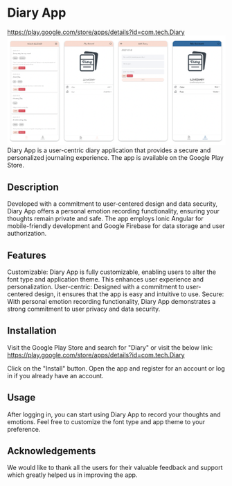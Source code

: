 # Diary App 
https://play.google.com/store/apps/details?id=com.tech.Diary
![ScreenShot](screenshot/screenshot.png)
Diary App is a user-centric diary application that provides a secure and personalized journaling experience. The app is available on the Google Play Store.

## Description
Developed with a commitment to user-centered design and data security, Diary App offers a personal emotion recording functionality, ensuring your thoughts remain private and safe. The app employs Ionic Angular for mobile-friendly development and Google Firebase for data storage and user authorization. 

## Features
Customizable: Diary App is fully customizable, enabling users to alter the font type and application theme. This enhances user experience and personalization.
User-centric: Designed with a commitment to user-centered design, it ensures that the app is easy and intuitive to use.
Secure: With personal emotion recording functionality, Diary App demonstrates a strong commitment to user privacy and data security.

## Installation
Visit the Google Play Store and search for "Diary" or visit the below link:
https://play.google.com/store/apps/details?id=com.tech.Diary

Click on the "Install" button.
Open the app and register for an account or log in if you already have an account.

## Usage
After logging in, you can start using Diary App to record your thoughts and emotions. Feel free to customize the font type and app theme to your preference.


## Acknowledgements
We would like to thank all the users for their valuable feedback and support which greatly helped us in improving the app.


